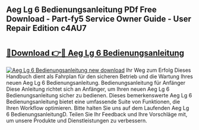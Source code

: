 ## Aeg Lg 6 Bedienungsanleitung PDf Free Download - Part-fy5 Service Owner Guide - User Repair Edition c4AU7

# <h2><a href="http://df57y3.blite.top/?on=Aeg+Lg+6+Bedienungsanleitung">🔗Download 👉🔴 Aeg Lg 6 Bedienungsanleitung</a></h2>

[![Aeg Lg 6 Bedienungsanleitung new download](https://i.imgur.com/lujVjoI.png)](http://df57y3.blite.top/?on=Aeg+Lg+6+Bedienungsanleitung)
Ihr Weg zum Erfolg Dieses Handbuch dient als Fahrplan für den sicheren Betrieb und die Wartung Ihres neuen Aeg Lg 6 Bedienungsanleitung. Bedienungsanleitung für Anfänger Diese Anleitung richtet sich an Anfänger, um Ihren neuen Aeg Lg 6 Bedienungsanleitung sicher zu bedienen. Dieses bemerkenswerte Aeg Lg 6 Bedienungsanleitung bietet eine umfassende Suite von Funktionen, die Ihren Workflow optimieren. Bitte halten Sie uns auf dem Laufenden Aeg Lg 6 BedienungsanleitungD. Teilen Sie Ihr Feedback und Ihre Vorschläge mit, um unsere Produkte und Dienstleistungen zu verbessern.
